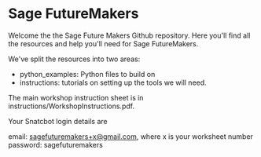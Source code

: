 # Sage FutureMakers

Welcome the the Sage Future Makers Github repository. Here you'll find all the resources and help you'll need for Sage FutureMakers. 

We've split the resources into two areas:

* python_examples: Python files to build on
* instructions: tutorials on setting up the tools we will need.

The main workshop instruction sheet is in instructions/WorkshopInstructions.pdf.

Your Snatcbot login details are

email: sagefuturemakers+x@gmail.com, where x is your worksheet number
password: sagefuturemakers